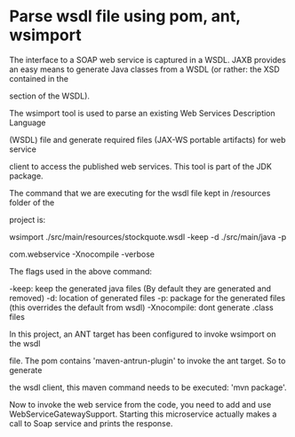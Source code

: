 # Parse wsdl file using pom, ant, wsimport

The interface to a SOAP web service is captured in a WSDL. JAXB provides an easy means 
to generate Java classes from a WSDL (or rather: the XSD contained in the <Types/> 

section of the WSDL). 

The wsimport tool is used to parse an existing Web Services Description Language 

(WSDL) file and generate required files (JAX-WS portable artifacts) for web service 

client to access the published web services. This tool is part of the JDK package.

The command that we are executing for the wsdl file kept in /resources folder of the 

project is:

wsimport ./src/main/resources/stockquote.wsdl -keep -d ./src/main/java -p 

com.webservice -Xnocompile -verbose

The flags used in the above command:

-keep: keep the generated java files (By default they are generated and removed)
-d: location of generated files
-p: package for the generated files (this overrides the default from wsdl)
-Xnocompile: dont generate .class files

In this project, an ANT target has been configured to invoke wsimport on the wsdl 

file. The pom contains 'maven-antrun-plugin' to invoke the ant target. So to generate 

the wsdl client, this maven command needs to be executed: 'mvn package'.

Now to invoke the web service from the code, you need to add and 
use WebServiceGatewaySupport.
Starting this microservice actually makes a call to Soap service and prints the response. 

 
